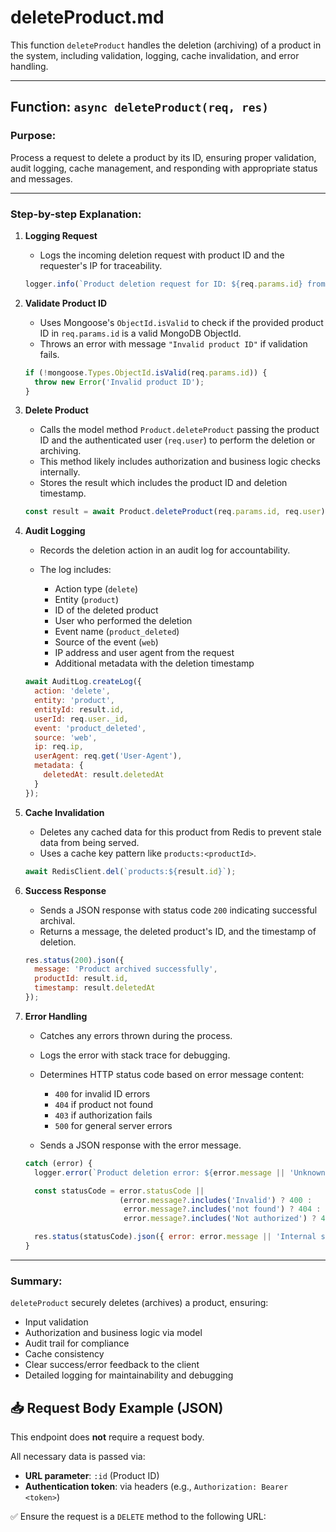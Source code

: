 # deleteProduct.md

This function `deleteProduct` handles the deletion (archiving) of a product in the system, including validation, logging, cache invalidation, and error handling.

---

## Function: `async deleteProduct(req, res)`

### Purpose:
Process a request to delete a product by its ID, ensuring proper validation, audit logging, cache management, and responding with appropriate status and messages.

---

### Step-by-step Explanation:

1. **Logging Request**
   - Logs the incoming deletion request with product ID and the requester's IP for traceability.
   ```js
   logger.info(`Product deletion request for ID: ${req.params.id} from IP: ${req.ip}`);

2. **Validate Product ID**

   * Uses Mongoose's `ObjectId.isValid` to check if the provided product ID in `req.params.id` is a valid MongoDB ObjectId.
   * Throws an error with message `"Invalid product ID"` if validation fails.

   ```js
   if (!mongoose.Types.ObjectId.isValid(req.params.id)) {
     throw new Error('Invalid product ID');
   }
   ```

3. **Delete Product**

   * Calls the model method `Product.deleteProduct` passing the product ID and the authenticated user (`req.user`) to perform the deletion or archiving.
   * This method likely includes authorization and business logic checks internally.
   * Stores the result which includes the product ID and deletion timestamp.

   ```js
   const result = await Product.deleteProduct(req.params.id, req.user);
   ```

4. **Audit Logging**

   * Records the deletion action in an audit log for accountability.
   * The log includes:

     * Action type (`delete`)
     * Entity (`product`)
     * ID of the deleted product
     * User who performed the deletion
     * Event name (`product_deleted`)
     * Source of the event (`web`)
     * IP address and user agent from the request
     * Additional metadata with the deletion timestamp

   ```js
   await AuditLog.createLog({
     action: 'delete',
     entity: 'product',
     entityId: result.id,
     userId: req.user._id,
     event: 'product_deleted',
     source: 'web',
     ip: req.ip,
     userAgent: req.get('User-Agent'),
     metadata: {
       deletedAt: result.deletedAt
     }
   });
   ```

5. **Cache Invalidation**

   * Deletes any cached data for this product from Redis to prevent stale data from being served.
   * Uses a cache key pattern like `products:<productId>`.

   ```js
   await RedisClient.del(`products:${result.id}`);
   ```

6. **Success Response**

   * Sends a JSON response with status code `200` indicating successful archival.
   * Returns a message, the deleted product's ID, and the timestamp of deletion.

   ```js
   res.status(200).json({
     message: 'Product archived successfully',
     productId: result.id,
     timestamp: result.deletedAt
   });
   ```

7. **Error Handling**

   * Catches any errors thrown during the process.
   * Logs the error with stack trace for debugging.
   * Determines HTTP status code based on error message content:

     * `400` for invalid ID errors
     * `404` if product not found
     * `403` if authorization fails
     * `500` for general server errors
   * Sends a JSON response with the error message.

   ```js
   catch (error) {
     logger.error(`Product deletion error: ${error.message || 'Unknown error'}`, { stack: error.stack });

     const statusCode = error.statusCode || 
                        (error.message?.includes('Invalid') ? 400 :
                         error.message?.includes('not found') ? 404 :
                         error.message?.includes('Not authorized') ? 403 : 500);

     res.status(statusCode).json({ error: error.message || 'Internal server error' });
   }
   ```

---

### Summary:

`deleteProduct` securely deletes (archives) a product, ensuring:

* Input validation
* Authorization and business logic via model
* Audit trail for compliance
* Cache consistency
* Clear success/error feedback to the client
* Detailed logging for maintainability and debugging

## 📥 Request Body Example (JSON)

This endpoint does **not** require a request body.

All necessary data is passed via:
- **URL parameter**: `:id` (Product ID)
- **Authentication token**: via headers (e.g., `Authorization: Bearer <token>`)

✅ Ensure the request is a `DELETE` method to the following URL:
